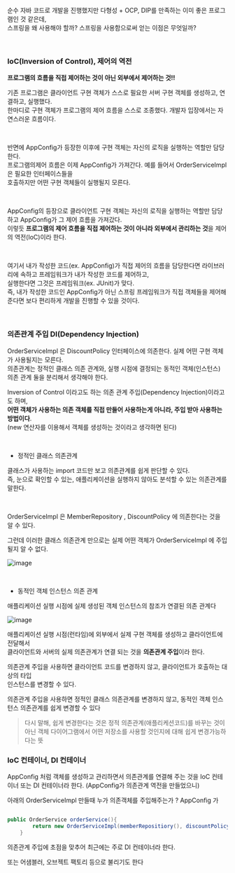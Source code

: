 순수 자바 코드로 개발을 진행했지만 다형성 + OCP, DIP를 만족하는 이미 좋은 프로그램인 것 같은데, <br/>
스프링을 왜 사용해야 할까? 스프링을 사용함으로써 얻는 이점은 무엇일까? 

<br/>

### IoC(Inversion of Control), 제어의 역전 

**프로그램의 흐름을 직접 제어하는 것이 아닌 외부에서 제어하는 것!!**

기존 프로그램은 클라이언트 구현 객체가 스스로 필요한 서버 구현 객체를 생성하고, 연결하고, 실행했다. <br/>
한마디로 구현 객체가 프로그램의 제어 흐름을 스스로 조종했다. 개발자 입장에서는 자연스러운 흐름이다.

<br/>

반면에 AppConfig가 등장한 이후에 구현 객체는 자신의 로직을 실행하는 역할만 담당한다. <br/>
프로그램의제어 흐름은 이제 AppConfig가 가져간다. 예를 들어서 OrderServiceImpl 은 필요한 인터페이스들을 <br/>
호출하지만 어떤 구현 객체들이 실행될지 모른다. 

<br/>

AppConfig의 등장으로 클라이언트 구현 객체는 자신의 로직을 실행하는 역할만 담당하고 AppConfig가 그 제어 흐름을 가져갔다. <br/>
이렇듯 **프로그램의 제어 흐름을 직접 제어하는 것이 아니라 외부에서 관리하는 것**을 제어의 역전(IoC)이라 한다.

<br/>

여기서 내가 작성한 코드(ex. AppConfig)가 직접 제어의 흐름을 담당한다면 라이브러리에 속하고 프레임워크가 내가 작성한 코드를 제어하고, <br/>
실행한다면 그것은 프레임워크(ex. JUnit)가 맞다. <br/>
즉, 내가 작성한 코드인 AppConfig가 아닌 스프링 프레임워크가 직접 객체들을 제어해 준다면 보다 편리하게 개발을 진행할 수 있을 것이다.

<br/>

### 의존관계 주입 DI(Dependency Injection)

OrderServiceImpl 은 DiscountPolicy 인터페이스에 의존한다. 실제 어떤 구현 객체가 사용될지는 모른다.<br/>
의존관계는 정적인 클래스 의존 관계와, 실행 시점에 결정되는 동적인 객체(인스턴스) 의존 관계 둘을 분리해서 생각해야 한다.

Inversion of Control 이라고도 하는 의존 관계 주입(Dependency Injection)이라고도 하며, <br/>
**어떤 객체가 사용하는 의존 객체를 직접 만들어 사용하는게 아니라, 주입 받아 사용하는 방법이다**. <br/>
(new 연산자를 이용해서 객체를 생성하는 것이라고 생각하면 된다)

<br/>

- 정적인 클래스 의존관계

클래스가 사용하는 import 코드만 보고 의존관계를 쉽게 판단할 수 있다. <br/>
즉, 눈으로 확인할 수 있는, 애플리케이션을 실행하지 않아도 분석할 수 있는 의존관계를 말한다. 

<br/>

OrderServiceImpl 은 MemberRepository , DiscountPolicy 에 의존한다는 것을 알 수 있다.

그런데 이러한 클래스 의존관계 만으로는 실제 어떤 객체가 OrderServiceImpl 에 주입 될지 알 수 없다.

![image](https://user-images.githubusercontent.com/78454649/148908580-56dace4b-1bdf-40c0-8b0d-8a05adccf530.png)

<br/>

- 동적인 객체 인스턴스 의존 관계

애플리케이션 실행 시점에 실제 생성된 객체 인스턴스의 참조가 연결된 의존 관계다

![image](https://user-images.githubusercontent.com/78454649/148908734-1eaca16e-a2c2-48c4-abd3-ceced757e0f1.png)


애플리케이션 실행 시점(런타임)에 외부에서 실제 구현 객체를 생성하고 클라이언트에 전달해서 <br/>
클라이언트와 서버의 실제 의존관계가 연결 되는 것을 **의존관계 주입**이라 한다.


의존관계 주입을 사용하면 클라이언트 코드를 변경하지 않고, 클라이언트가 호출하는 대상의 타입 <br/>
인스턴스를 변경할 수 있다.

의존관계 주입을 사용하면 정적인 클래스 의존관계를 변경하지 않고, 동적인 객체 인스턴스 의존관계를
쉽게 변경할 수 있다

> 다시 말해, 쉽게 변경한다는 것은 정적 의존관계(애플리케션코드)를 바꾸는 것이 아닌 
객체 다이어그램에서 어떤 저장소를 사용할 것인지에 대해 쉽게 변경가능하다는 뜻


### IoC 컨테이너, DI 컨테이너

AppConfig 처럼 객체를 생성하고 관리하면서 의존관계를 연결해 주는 것을 IoC 컨테이너 또는 DI 컨테이너라 한다. (AppConfig가 의존관계 역전을 만들었으니)

아래의 OrderServiceImpl 만들때 누가 의존객체를 주입해주는가 ? AppConfig 가

```java

public OrderService orderService(){
        return new OrderServiceImpl(memberRepositiory(), discountPolicy());
    }

```

의존관계 주입에 초점을 맞추어 최근에는 주로 DI 컨테이너라 한다.

또는 어샘블러, 오브젝트 팩토리 등으로 불리기도 한다


